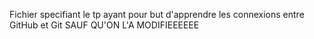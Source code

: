 Fichier specifiant le tp ayant pour but d'apprendre les connexions entre GitHub et Git
SAUF QU'ON L'A MODIFIEEEEEE
